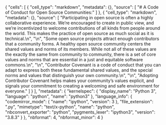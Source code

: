 {
 "cells": [
  {
   "cell_type": "markdown",
   "metadata": {},
   "source": [
    "# A Code of Conduct for Open Source Communities:"
   ]
  },
  {
   "cell_type": "markdown",
   "metadata": {},
   "source": [
    "Participating in open source is often a highly collaborative experience. We’re encouraged to create in public view, and we’re incentivized to welcome contributions of all kinds from people around the world. This makes the practice of open source as much social as it is technical.\n",
    "\n",
    "Some open source projects attract enough contributors that a community forms. A healthy open source community centers the shared values and norms of its members. While not all of these values are the exactly the same from community to community, there is a set of core values and norms that are essential in a just and equitable software commons.\n",
    "\n",
    "Contributor Covenant is a code of conduct that you can adapt to express both these fundamental shared values, and the special norms and values that distinguish your own community.\n",
    "\n",
    "Adopting Contributor Covenant helps makes your community’s values explicit, and signals your commitment to creating a welcoming and safe environment for everyone."
   ]
  }
 ],
 "metadata": {
  "kernelspec": {
   "display_name": "Python 3",
   "language": "python",
   "name": "python3"
  },
  "language_info": {
   "codemirror_mode": {
    "name": "ipython",
    "version": 3
   },
   "file_extension": ".py",
   "mimetype": "text/x-python",
   "name": "python",
   "nbconvert_exporter": "python",
   "pygments_lexer": "ipython3",
   "version": "3.8.3"
  }
 },
 "nbformat": 4,
 "nbformat_minor": 4
}

